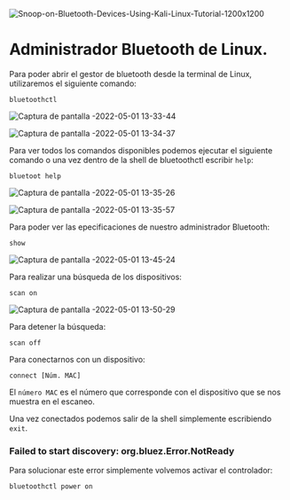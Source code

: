 ![Snoop-on-Bluetooth-Devices-Using-Kali-Linux-Tutorial-1200x1200](https://user-images.githubusercontent.com/103068924/166144285-23e8c170-fb23-48b5-8e1c-28789962e43f.jpg)

# Administrador Bluetooth de Linux.

Para poder abrir el gestor de bluetooth desde la terminal de Linux, utilizaremos el siguiente comando:

    bluetoothctl
    
![Captura de pantalla -2022-05-01 13-33-44](https://user-images.githubusercontent.com/103068924/166144293-751d6490-cb12-48af-bffe-a258dbf4b8a3.png)

![Captura de pantalla -2022-05-01 13-34-37](https://user-images.githubusercontent.com/103068924/167509081-4b8466f9-5b40-4b67-9804-5694653dfff8.png)

Para ver todos los comandos disponibles podemos ejecutar el siguiente comando o una vez dentro de la shell de bluetoothctl escribir `help`:

    bluetoot help

![Captura de pantalla -2022-05-01 13-35-26](https://user-images.githubusercontent.com/103068924/166144307-4459feee-09cc-4493-af0e-1844e7393329.png)

![Captura de pantalla -2022-05-01 13-35-57](https://user-images.githubusercontent.com/103068924/166144311-5f84a69f-eead-489c-bb4c-6f160451375b.png)

Para poder ver las epecificaciones de nuestro administrador Bluetooth:

    show
    
![Captura de pantalla -2022-05-01 13-45-24](https://user-images.githubusercontent.com/103068924/167509402-bffae03e-221f-4892-b29d-b283207ba20f.png)

Para realizar una búsqueda de los dispositivos:

    scan on
    
![Captura de pantalla -2022-05-01 13-50-29](https://user-images.githubusercontent.com/103068924/166144508-d2f2a074-ff6a-4aaf-bdc1-12a4f6dd0483.png)
    
Para detener la búsqueda:

    scan off
   
Para conectarnos con un dispositivo:

    connect [Núm. MAC]
    
El `número MAC` es el número que corresponde con el dispositivo que se nos muestra en el escaneo.

Una vez conectados podemos salir de la shell simplemente escribiendo `exit`.

### Failed to start discovery: org.bluez.Error.NotReady

Para solucionar este error simplemente volvemos activar el controlador:

    bluetoothctl power on
    




